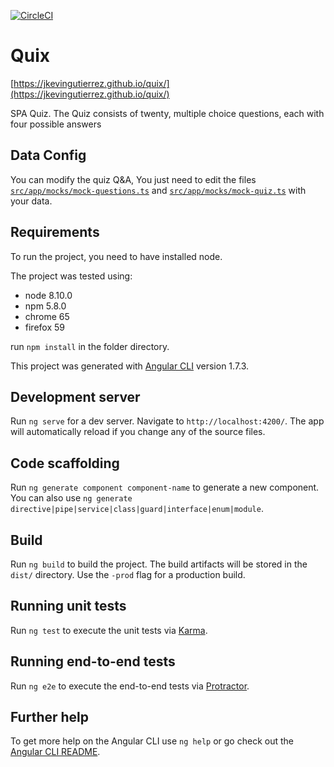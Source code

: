 [![CircleCI](https://circleci.com/gh/jkevingutierrez/quix.svg?style=svg)](https://circleci.com/gh/jkevingutierrez/quix)

# Quix

[https://jkevingutierrez.github.io/quix/](https://jkevingutierrez.github.io/quix/)

SPA Quiz. The Quiz consists of twenty, multiple choice questions, each with four possible answers

## Data Config

You can modify the quiz Q&A, You just need to edit the files [`src/app/mocks/mock-questions.ts`](./src/app/mocks/mock-questions.ts) and [`src/app/mocks/mock-quiz.ts`](./src/app/mocks/mock-quiz.ts) with your data.

## Requirements 
To run the project, you need to have installed node.

The project was tested using: 

- node 8.10.0
- npm 5.8.0
- chrome 65
- firefox 59

run `npm install` in the folder directory.

This project was generated with [Angular CLI](https://github.com/angular/angular-cli) version 1.7.3.

## Development server

Run `ng serve` for a dev server. Navigate to `http://localhost:4200/`. The app will automatically reload if you change any of the source files.

## Code scaffolding

Run `ng generate component component-name` to generate a new component. You can also use `ng generate directive|pipe|service|class|guard|interface|enum|module`.

## Build

Run `ng build` to build the project. The build artifacts will be stored in the `dist/` directory. Use the `-prod` flag for a production build.

## Running unit tests

Run `ng test` to execute the unit tests via [Karma](https://karma-runner.github.io).

## Running end-to-end tests

Run `ng e2e` to execute the end-to-end tests via [Protractor](http://www.protractortest.org/).

## Further help

To get more help on the Angular CLI use `ng help` or go check out the [Angular CLI README](https://github.com/angular/angular-cli/blob/master/README.md).
